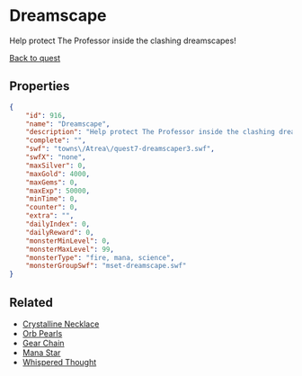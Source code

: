 # Dreamscape

Help protect The Professor inside the clashing dreamscapes!

[Back to quest](../quests.md)

## Properties

```json
{
    "id": 916,
    "name": "Dreamscape",
    "description": "Help protect The Professor inside the clashing dreamscapes!",
    "complete": "",
    "swf": "towns\/Atrea\/quest7-dreamscaper3.swf",
    "swfX": "none",
    "maxSilver": 0,
    "maxGold": 4000,
    "maxGems": 0,
    "maxExp": 50000,
    "minTime": 0,
    "counter": 0,
    "extra": "",
    "dailyIndex": 0,
    "dailyReward": 0,
    "monsterMinLevel": 0,
    "monsterMaxLevel": 99,
    "monsterType": "fire, mana, science",
    "monsterGroupSwf": "mset-dreamscape.swf"
}
```

## Related

- [Crystalline Necklace](../items/7061-crystalline-necklace.md)
- [Orb Pearls](../items/7062-orb-pearls.md)
- [Gear Chain](../items/7063-gear-chain.md)
- [Mana Star](../items/7064-mana-star.md)
- [Whispered Thought](../items/7065-whispered-thought.md)

